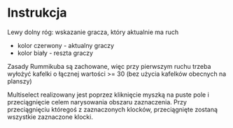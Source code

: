 # Instrukcja
Lewy dolny róg: wskazanie gracza, który aktualnie ma ruch
- kolor czerwony - aktualny graczy
- kolor biały - reszta graczy 

Zasady Rummikuba są zachowane, więc przy pierwszym ruchu trzeba wyłożyć kafelki o łącznej wartości >= 30 (bez użycia kafelków obecnych na planszy) 

Multiselect realizowany jest poprzez kliknięcie myszką na puste pole i przeciągnięcie celem narysowania obszaru zaznaczenia. Przy przeciągnięciu któregoś z zaznaczonych klocków, przeciągnięte zostaną wszystkie zaznaczone klocki.